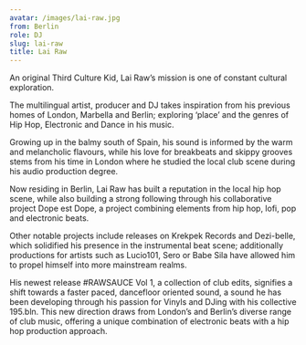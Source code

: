 ```yaml
---
avatar: /images/lai-raw.jpg
from: Berlin
role: DJ
slug: lai-raw
title: Lai Raw
---
```

 An original Third Culture Kid, Lai Raw’s mission is one of constant cultural exploration.   
  
 The multilingual artist, producer and DJ takes inspiration from his previous homes of London, Marbella and Berlin; exploring ‘place’ and the genres of Hip Hop, Electronic and Dance in his music.   
  
 Growing up in the balmy south of Spain, his sound is informed by the warm and melancholic flavours, while his love for breakbeats and skippy grooves stems from his time in London where he studied the local club scene during his audio production degree.   
  
 Now residing in Berlin, Lai Raw has built a reputation in the local hip hop scene, while also building a strong following through his collaborative project Dope est Dope, a project combining elements from hip hop, lofi, pop and electronic beats.   
  
 Other notable projects include releases on Krekpek Records and Dezi-belle, which solidified his presence in the instrumental beat scene; additionally productions for artists such as Lucio101, Sero or Babe Sila have allowed him to propel himself into more mainstream realms.   
  
 His newest release #RAWSAUCE Vol 1, a collection of club edits, signifies a shift towards a faster paced, dancefloor oriented sound, a sound he has been developing through his passion for Vinyls and DJing with his collective 195.bln. This new direction draws from London’s and Berlin’s diverse range of club music, offering a unique combination of electronic beats with a hip hop production approach. 
